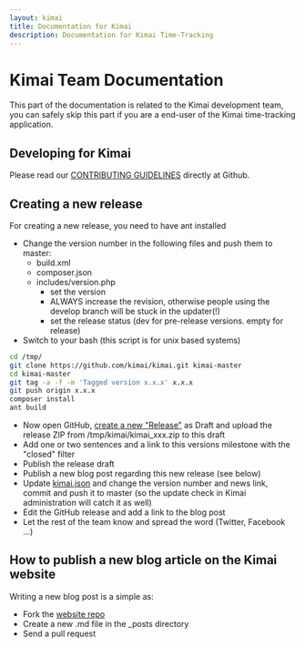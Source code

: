 ```yaml
---
layout: kimai
title: Documentation for Kimai
description: Documentation for Kimai Time-Tracking
---
```

# Kimai Team Documentation

This part of the documentation is related to the Kimai development team, you can safely skip this part 
if you are a end-user of the Kimai time-tracking application.

## Developing for Kimai

Please read our [CONTRIBUTING GUIDELINES](https://github.com/kimai/kimai/blob/master/.github/CONTRIBUTING.md) directly at Github.

## Creating a new release

For creating a new release, you need to have ant installed

- Change the version number in the following files and push them to master: 
    - build.xml
    - composer.json
    - includes/version.php
        - set the version
        - ALWAYS increase the revision, otherwise people using the develop branch will be stuck in the updater(!)
        - set the release status (dev for pre-release versions. empty for release)
- Switch to your bash (this script is for unix based systems)

```bash
cd /tmp/
git clone https://github.com/kimai/kimai.git kimai-master
cd kimai-master
git tag -a -f -m 'Tagged version x.x.x' x.x.x
git push origin x.x.x
composer install
ant build
```

- Now open GitHub, [create a new "Release"](https://github.com/kimai/kimai/releases) as Draft and upload the release ZIP from /tmp/kimai/kimai_xxx.zip to this draft
- Add one or two sentences and a link to this versions milestone with the "closed" filter
- Publish the release draft
- Publish a new blog post regarding this new release (see below)
- Update [kimai.json](https://github.com/kimai/kimai/blob/master/kimai.json) and change the version number and news link, commit and push it to master (so the update check in Kimai administration will catch it as well)
- Edit the GitHub release and add a link to the blog post
- Let the rest of the team know and spread the word (Twitter, Facebook ...)

## How to publish a new blog article on the Kimai website

Writing a new blog post is a simple as:
 
- Fork the [website repo](https://github.com/kimai/kimai.github.io) 
- Create a new .md file in the _posts directory
- Send a pull request
